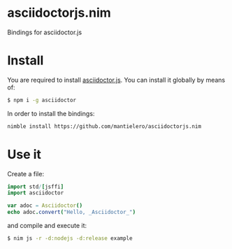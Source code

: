 # asciidoctorjs.nim
Bindings for asciidoctor.js

# Install
You are required to install [asciidoctor.js](https://github.com/asciidoctor/asciidoctor.js). You can install it globally by means of:
```sh
$ npm i -g asciidoctor
```

In order to install the bindings:
```sh
nimble install https://github.com/mantielero/asciidoctorjs.nim
```

# Use it
Create a file:
```nim title="example.nim"
import std/[jsffi]
import asciidoctor

var adoc = Asciidoctor()
echo adoc.convert("Hello, _Asciidoctor_")
```
and compile and execute it:
```sh
$ nim js -r -d:nodejs -d:release example
```
